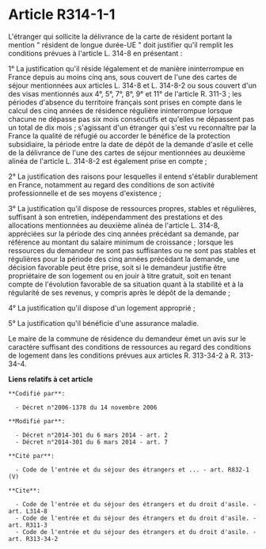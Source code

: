 # Article R314-1-1

L'étranger qui sollicite la délivrance de la carte de résident portant la mention "     résident de longue durée-UE " doit
justifier qu'il remplit les conditions prévues à l'article L. 314-8 en présentant : 

1° La justification qu'il réside légalement et de manière ininterrompue en France depuis au moins cinq ans, sous couvert de
l'une des cartes de séjour mentionnées aux articles L. 314-8 et L. 314-8-2 ou sous couvert d'un des visas mentionnés aux 4°,
5°, 7°, 8°, 9° et 11° de l'article R. 311-3 ; les périodes d'absence du territoire français sont prises en compte dans le
calcul des cinq années de résidence régulière ininterrompue lorsque chacune ne dépasse pas six mois consécutifs et qu'elles
ne dépassent pas un total de dix mois ; s'agissant d'un étranger qui s'est vu reconnaître par la France la qualité de réfugié
ou accorder le bénéfice de la protection subsidiaire, la période entre la date de dépôt de la demande d'asile et celle de la
délivrance de l'une des cartes de séjour mentionnées au deuxième alinéa de l'article L. 314-8-2 est également prise en
compte ; 

2° La justification des raisons pour lesquelles il entend s'établir durablement en France, notamment au regard des conditions
de son activité professionnelle et de ses moyens d'existence ; 

3° La justification qu'il dispose de ressources propres, stables et régulières, suffisant à son entretien, indépendamment des
prestations et des allocations mentionnées au deuxième alinéa de l'article L. 314-8, appréciées sur la période des cinq
années précédant sa demande, par référence au montant du salaire minimum de croissance ; lorsque les ressources du demandeur
ne sont pas suffisantes ou ne sont pas stables et régulières pour la période des cinq années précédant la demande, une
décision favorable peut être prise, soit si le demandeur justifie être propriétaire de son logement ou en jouir à titre
gratuit, soit en tenant compte de l'évolution favorable de sa situation quant à la stabilité et à la régularité de ses
revenus, y compris après le dépôt de la demande ; 

4° La justification qu'il dispose d'un logement approprié ; 

5° La justification qu'il bénéficie d'une assurance maladie. 

Le maire de la commune de résidence du demandeur émet un avis sur le caractère suffisant des conditions de ressources au
regard des conditions de logement dans les conditions prévues aux articles R. 313-34-2 à R. 313-34-4.

**Liens relatifs à cet article**

	**Codifié par**:

	  - Décret n°2006-1378 du 14 novembre 2006

	**Modifié par**:

	  - Décret n°2014-301 du 6 mars 2014 - art. 2
	  - Décret n°2014-301 du 6 mars 2014 - art. 7

	**Cité par**:

	  - Code de l'entrée et du séjour des étrangers et ... - art. R832-1 (V)

	**Cite**:

	  - Code de l'entrée et du séjour des étrangers et du droit d'asile. - art. L314-8
	  - Code de l'entrée et du séjour des étrangers et du droit d'asile. - art. R311-3
	  - Code de l'entrée et du séjour des étrangers et du droit d'asile. - art. R313-34-2
